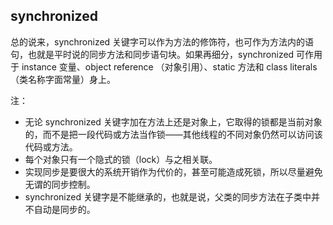## synchronized ##

总的说来，synchronized 关键字可以作为方法的修饰符，也可作为方法内的语句，也就是平时说的同步方法和同步语句块。如果再细分，synchronized 可作用于 instance 变量、object reference （对象引用）、static 方法和 class literals （类名称字面常量）身上。

注：

* 无论 synchronized 关键字加在方法上还是对象上，它取得的锁都是当前对象的，而不是把一段代码或方法当作锁——其他线程的不同对象仍然可以访问该代码或方法。
* 每个对象只有一个隐式的锁（lock）与之相关联。
* 实现同步是要很大的系统开销作为代价的，甚至可能造成死锁，所以尽量避免无谓的同步控制。
* synchronized 关键字是不能继承的，也就是说，父类的同步方法在子类中并不自动是同步的。
